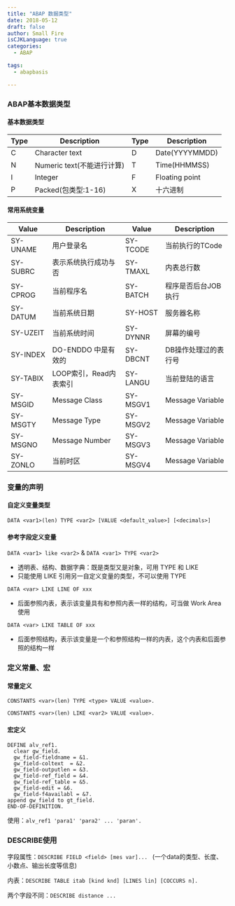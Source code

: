 ```yaml
---
title: "ABAP 数据类型"
date: 2018-05-12
draft: false
author: Small Fire
isCJKLanguage: true
categories: 
  - ABAP

tags: 
  - abapbasis

---
```


### ABAP基本数据类型

#### 基本数据类型

| Type | Description                | Type | Description    |
| ---- | -------------------------- | ---- | -------------- |
| C    | Character text             | D    | Date(YYYYMMDD) |
| N    | Numeric text(不能进行计算) | T    | Time(HHMMSS)   |
| I    | Integer                    | F    | Floating point |
| P    | Packed(包类型:1-16)        | X    | 十六进制       |

#### 常用系统变量

| Value    | Description            | Value    | Description          |
| -------- | ---------------------- | -------- | -------------------- |
| SY-UNAME | 用户登录名             | SY-TCODE | 当前执行的TCode      |
| SY-SUBRC | 表示系统执行成功与否   | SY-TMAXL | 内表总行数           |
| SY-CPROG | 当前程序名             | SY-BATCH | 程序是否后台JOB执行  |
| SY-DATUM | 当前系统日期           | SY-HOST  | 服务器名称           |
| SY-UZEIT | 当前系统时间           | SY-DYNNR | 屏幕的编号           |
| SY-INDEX | DO-ENDDO 中是有效的    | SY-DBCNT | DB操作处理过的表行号 |
| SY-TABIX | LOOP索引，Read内表索引 | SY-LANGU | 当前登陆的语言       |
| SY-MSGID | Message Class          | SY-MSGV1 | Message Variable     |
| SY-MSGTY | Message Type           | SY-MSGV2 | Message Variable     |
| SY-MSGNO | Message Number         | SY-MSGV3 | Message Variable     |
| SY-ZONLO | 当前时区               | SY-MSGV4 | Message Variable     |

### 变量的声明

#### 自定义变量类型

`DATA <var1>(len) TYPE <var2> [VALUE <default_value>] [<decimals>]`

#### 参考字段定义变量

`DATA <var1> like <var2>`  & `DATA <var1> TYPE <var2>`

- 透明表、结构、数据字典：既是类型又是对象，可用 TYPE 和 LIKE
- 只能使用 LIKE 引用另一自定义变量的类型，不可以使用 TYPE

`DATA <var> LIKE LINE OF xxx `

- 后面参照内表，表示该变量具有和参照内表一样的结构，可当做 Work Area 使用

`DATA <var> LIKE TABLE OF xxx`

- 后面参照结构，表示该变量是一个和参照结构一样的内表，这个内表和后面参照的结构一样

### 定义常量、宏

#### 常量定义

 `CONSTANTS <var>(len) TYPE <type> VALUE <value>.`

`CONSTANTS <var>(len) LIKE <var2> VALUE <value>.`

#### 宏定义 

```ABAP
DEFINE alv_ref1.
  clear gw_field.
  gw_field-fieldname = &1.
  gw_field-coltext  = &2.
  gw_field-outputlen = &3.
  gw_field-ref_field = &4.
  gw_field-ref_table = &5.
  gw_field-edit = &6.
  gw_field-f4availabl = &7.
append gw_field to gt_field.
END-OF-DEFINITION.
```
使用：`alv_ref1 'para1' 'para2' ... 'paran'.`

###  DESCRIBE使用

字段属性：`DESCRIBE FIELD <field> [mes var]...
 `     (一个data的类型、长度、小数点、输出长度等信息)

内表：`DESCRIBE TABLE itab [kind knd] [LINES lin] [COCCURS n].`

两个字段不同：`DESCRIBE distance ...`







